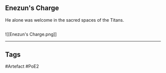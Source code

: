 ## Enezun's Charge
He alone was welcome in the sacred spaces of the Titans.
##
![[Enezun's Charge.png]]

---
## Tags
#Artefact
#PoE2